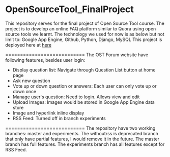 OpenSourceTool_FinalProject
===========================
This repository serves for the final project of Open Source Tool course. The project is to develop an online FAQ platform similar to Quora using open source tools we learnt. The technology we used for now is as below but not limit to: Google App Engine, Github, Python, Django, MySQL
This project is deployed here at <a href="http://chenzhuost.appspot.com/" target="_blank">here</a>

===========================
The OST Forum website have following features, besides user login:
<ul>
<li>Display question list: Navigate through Question List button at home page</li>
<li>Ask new question</li>
<li>Vote up or down question or answers: Each user can only vote up or down once</li>
<li>Manage user's question: Need to login. Allows view and edit</li>
<li>Upload Images: Images would be stored in Google App Engine data store</li>
<li>Image and hyperlink inline display</li>
<li>RSS Feed: Turned off in branch experiments</li>
</ul>
===========================
The repository have two working branches: master and experiments. The withoutrss is deprecated branch that only have partial features, I would remove it in the future.
The master branch has full features.
The experiments branch has all features except for RSS Feed.